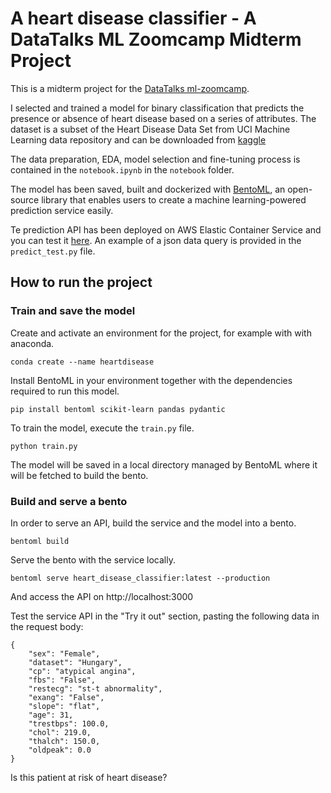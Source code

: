 # A heart disease classifier - A DataTalks ML Zoomcamp Midterm Project

This is a midterm project for the [DataTalks ml-zoomcamp](https://github.com/alexeygrigorev/mlbookcamp-code/tree/master/course-zoomcamp).

I selected and trained a model for binary classification that predicts the presence or absence of heart disease based on a series of attributes.
The dataset is a subset of the Heart Disease Data Set from UCI Machine Learning data repository and can be downloaded from [kaggle](https://www.kaggle.com/datasets/redwankarimsony/heart-disease-data/download?datasetVersionNumber=6)

The data preparation, EDA, model selection and fine-tuning process is contained in the `notebook.ipynb` in the `notebook` folder.

The model has been saved, built and dockerized with [BentoML](https://github.com/bentoml/BentoML), an open-source library that enables users to create a machine learning-powered prediction service easily.

Te prediction API has been deployed on AWS Elastic Container Service and you can test it [here](http://54.152.57.142:3000/). An example of a json data query is provided in the `predict_test.py` file.

## How to run the project
### Train and save the model
Create and activate an environment for the project, for example with with anaconda.

```conda create --name heartdisease```

Install BentoML in your environment together with the dependencies required to run this model.

```pip install bentoml scikit-learn pandas pydantic```

To train the model, execute the ``train.py`` file.

```python train.py```

The model will be saved in a local directory managed by BentoML where it will be fetched to build the bento.

### Build and serve a bento
In order to serve an API, build the service and the model into a bento.

```bentoml build```

Serve the bento with the service locally.

```bentoml serve heart_disease_classifier:latest --production```

And access the API on http://localhost:3000

Test the service API in the "Try it out" section, pasting the following data in the request body:

```
{
    "sex": "Female",
    "dataset": "Hungary",
    "cp": "atypical angina",
    "fbs": "False",
    "restecg": "st-t abnormality",
    "exang": "False",
    "slope": "flat",
    "age": 31,
    "trestbps": 100.0,
    "chol": 219.0,
    "thalch": 150.0,
    "oldpeak": 0.0
}
```

Is this patient at risk of heart disease?
